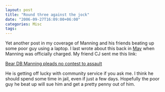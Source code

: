 ```yaml
---
layout: post
title: "Round three against the jock"
date: "2006-09-27T16:09:00+06:00"
categories: Misc 
tags: 
---
```


Yet another post in my coverage of Manning and his friends beating up some poor guy using a laptop. I last wrote about this back in <a href="http://ray.camdenfamily.com/index.cfm/2006/5/18/Round-two-goes-to-the-nerd">May</a> when Manning was officially charged. My friend CJ sent me this link:

<a href="http://sports.yahoo.com/nfl/news;_ylt=Ais3AcNGztGIV7iH5zjFRlxDubYF?slug=ap-bears-manningassault&prov=ap&type=lgns">Bear DB Manning pleads no contest to assault</a>

He is getting off lucky with community service if you ask me. I think he should spend some time in jail, even if just a few days. Hopefully the poor guy he beat up will sue him and get a pretty penny out of him.